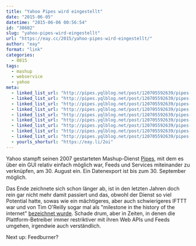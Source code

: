 ```yaml
---
title: "Yahoo Pipes wird eingestellt"
date: "2015-06-05"
datetime: "2015-06-06 00:56:54"
id: "30602"
slug: "yahoo-pipes-wird-eingestellt"
url: "https://eay.cc/2015/yahoo-pipes-wird-eingestellt/"
author: "eay"
format: "link"
categories:
  - 0815
tags:
  - mashup
  - webservice
  - yahoo
meta:
  - linked_list_url: "http://pipes.yqlblog.net/post/120705592639/pipes-end-of-life-announcement"
  - linked_list_url: "http://pipes.yqlblog.net/post/120705592639/pipes-end-of-life-announcement"
  - linked_list_url: "http://pipes.yqlblog.net/post/120705592639/pipes-end-of-life-announcement"
  - linked_list_url: "http://pipes.yqlblog.net/post/120705592639/pipes-end-of-life-announcement"
  - linked_list_url: "http://pipes.yqlblog.net/post/120705592639/pipes-end-of-life-announcement"
  - linked_list_url: "http://pipes.yqlblog.net/post/120705592639/pipes-end-of-life-announcement"
  - linked_list_url: "http://pipes.yqlblog.net/post/120705592639/pipes-end-of-life-announcement"
  - linked_list_url: "http://pipes.yqlblog.net/post/120705592639/pipes-end-of-life-announcement"
  - linked_list_url: "http://pipes.yqlblog.net/post/120705592639/pipes-end-of-life-announcement"
  - yourls_shorturl: "https://eay.li/2oi"
---
```


Yahoo stampft seinen 2007 gestarteten Mashup-Dienst [Pipes](http://pipes.yahoo.com/pipes/), mit dem es über ein GUI relativ einfach möglich war, Feeds und Services miteinander zu verknüpfen, am 30. August ein. Ein Datenexport ist bis zum 30. September möglich.

Das Ende zeichnete sich schon länger ab, ist in den letzten Jahren doch rein gar nicht mehr damit passiert und das, obwohl der Dienst so viel Potential hatte, sowas wie ein mächtigeres, aber auch schwierigeres IFTTT war und von Tim O'Reilly sogar mal als "milestone in the history of the internet" [bezeichnet wurde](http://radar.oreilly.com/2007/02/pipes-and-filters-for-the-inte.html). Schade drum, aber in Zeiten, in denen die Plattform-Betreiber immer restriktiver mit ihren Web APIs und Feeds umgehen, irgendwie auch verständlich.

Next up: Feedburner?
